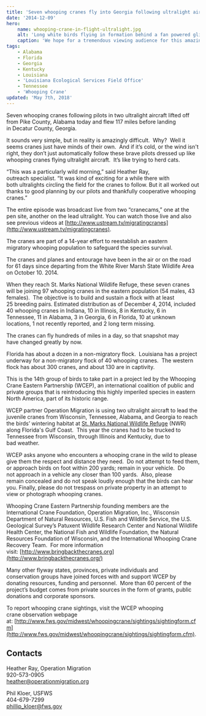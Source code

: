 ```yaml
---
title: 'Seven whooping cranes fly into Georgia following ultralight aircraft'
date: '2014-12-09'
hero:
    name: whooping-crane-in-flight-ultralight.jpg
    alt: 'Long white birds flying in formation behind a fan powered glider.'
    caption: 'We hope for a tremendous viewing audience for this amazing spectacle! Photo by Nick Baldwin, a refuge volunteer.'
tags:
    - Alabama
    - Florida
    - Georgia
    - Kentucky
    - Louisiana
    - 'Louisiana Ecological Services Field Office'
    - Tennessee
    - 'Whooping Crane'
updated: 'May 7th, 2018'
---
```


Seven whooping cranes following pilots in two ultralight aircraft lifted off from Pike County, Alabama today and flew 117 miles before landing in Decatur County, Georgia.

It sounds very simple, but in reality is amazingly difficult.  Why?  Well it seems cranes just have minds of their own.  And if it’s cold, or the wind isn't right, they don’t just automatically follow these brave pilots dressed up like whooping cranes flying ultralight aircraft.  It’s like trying to herd cats.

“This was a particularly wild morning,” said Heather Ray, outreach specialist. “It was kind of exciting for a while there with both ultralights circling the field for the cranes to follow. But it all worked out thanks to good planning by our pilots and thankfully cooperative whooping cranes.”

The entire episode was broadcast live from two “cranecams,” one at the pen site, another on the lead ultralight. You can watch those live and also see previous videos at [http://www.ustream.tv/migratingcranes](http://www.ustream.tv/migratingcranes).

The cranes are part of a 14-year effort to reestablish an eastern migratory whooping population to safeguard the species survival.

The cranes and planes and entourage have been in the air or on the road for 61 days since departing from the White River Marsh State Wildlife Area on October 10\. 2014.

When they reach St. Marks National Wildlife Refuge, these seven cranes will be joining 97 whooping cranes in the eastern population (54 males, 43  
females).  The objective is to build and sustain a flock with at least 25 breeding pairs. Estimated distribution as of December 4, 2014, included 40 whooping cranes in Indiana, 10 in Illinois, 8 in Kentucky, 6 in Tennessee, 11 in Alabama, 3 in Georgia, 6 in Florida, 10 at unknown locations, 1 not recently reported, and 2 long term missing.

The cranes can fly hundreds of miles in a day, so that snapshot may have changed greatly by now.

Florida has about a dozen in a non-migratory flock.  Louisiana has a project underway for a non-migratory flock of 40 whooping cranes.  The western flock has about 300 cranes, and about 130 are in captivity.

This is the 14th group of birds to take part in a project led by the Whooping Crane Eastern Partnership (WCEP), an international coalition of public and private groups that is reintroducing this highly imperiled species in eastern North America, part of its historic range.

WCEP partner Operation Migration is using two ultralight aircraft to lead the juvenile cranes from Wisconsin, Tennessee, Alabama, and Georgia to reach the birds’ wintering habitat at [St. Marks National Wildlife Refuge](http://www.fws.gov/refuge/st_marks/) (NWR) along Florida's Gulf Coast.  This year the cranes had to be trucked to Tennessee from Wisconsin, through Illinois and Kentucky, due to bad weather.

WCEP asks anyone who encounters a whooping crane in the wild to please give them the respect and distance they need.  Do not attempt to feed them, or approach birds on foot within 200 yards; remain in your vehicle.  Do not approach in a vehicle any closer than 100 yards.  Also, please remain concealed and do not speak loudly enough that the birds can hear you. Finally, please do not trespass on private property in an attempt to view or photograph whooping cranes.

Whooping Crane Eastern Partnership founding members are the International Crane Foundation, Operation Migration, Inc., Wisconsin Department of Natural Resources, U.S. Fish and Wildlife Service, the U.S. Geological Survey’s Patuxent Wildlife Research Center and National Wildlife Health Center, the National Fish and Wildlife Foundation, the Natural Resources Foundation of Wisconsin, and the International Whooping Crane Recovery Team.  For more information visit: [http://www.bringbackthecranes.org](http://www.bringbackthecranes.org/)

Many other flyway states, provinces, private individuals and conservation groups have joined forces with and support WCEP by donating resources, funding and personnel.  More than 60 percent of the project’s budget comes from private sources in the form of grants, public donations and corporate sponsors.

To report whooping crane sightings, visit the WCEP whooping crane observation webpage at: [http://www.fws.gov/midwest/whoopingcrane/sightings/sightingform.cfm](http://www.fws.gov/midwest/whoopingcrane/sightings/sightingform.cfm).

## Contacts

Heather Ray, Operation Migration  
920-573-0905  
[heather@operationmigration.org](mailto:heather@operationmigration.org)

Phil Kloer, USFWS  
404-679-7299  
[phillip_kloer@fws.gov](mailto:phillip_kloer@fws.gov)
